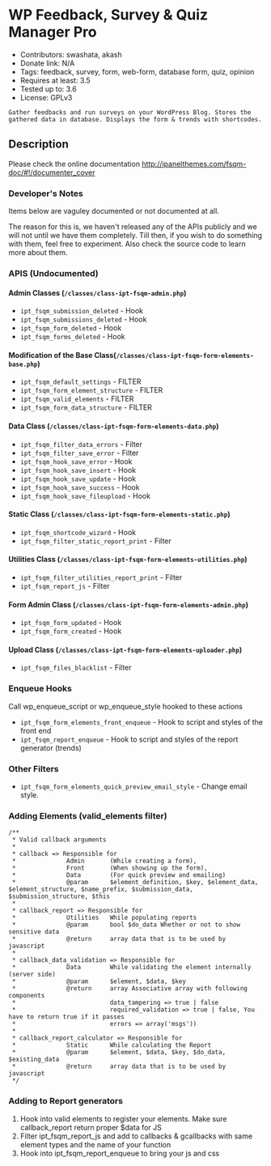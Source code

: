 # WP Feedback, Survey & Quiz Manager Pro
* Contributors: swashata, akash
* Donate link: N/A
* Tags: feedback, survey, form, web-form, database form, quiz, opinion
* Requires at least: 3.5
* Tested up to: 3.6
* License: GPLv3


`Gather feedbacks and run surveys on your WordPress Blog. Stores the gathered data in database. Displays the form & trends with shortcodes.`

## Description

Please check the online documentation http://ipanelthemes.com/fsqm-doc/#!/documenter_cover

### Developer's Notes
Items below are vaguley documented or not documented at all.

The reason for this is, we haven't released any of the APIs publicly and we will not until we have them completely. Till then, if you wish to do something with them, feel free to experiment. Also check the source code to learn more about them.

### APIS (Undocumented)
#### Admin Classes (`/classes/class-ipt-fsqm-admin.php`)
* `ipt_fsqm_submission_deleted` - Hook
* `ipt_fsqm_submissions_deleted` - Hook
* `ipt_fsqm_form_deleted` - Hook
* `ipt_fsqm_forms_deleted` - Hook

#### Modification of the Base Class(`/classes/class-ipt-fsqm-form-elements-base.php`)
* `ipt_fsqm_default_settings` - FILTER
* `ipt_fsqm_form_element_structure` - FILTER
* `ipt_fsqm_valid_elements` - FILTER
* `ipt_fsqm_form_data_structure` - FILTER

#### Data Class (`/classes/class-ipt-fsqm-form-elements-data.php`)
* `ipt_fsqm_filter_data_errors` - Filter
* `ipt_fsqm_filter_save_error` - Filter
* `ipt_fsqm_hook_save_error` - Hook
* `ipt_fsqm_hook_save_insert` - Hook
* `ipt_fsqm_hook_save_update` - Hook
* `ipt_fsqm_hook_save_success` - Hook
* `ipt_fsqm_hook_save_fileupload` - Hook

#### Static Class (`/classes/class-ipt-fsqm-form-elements-static.php`)
* `ipt_fsqm_shortcode_wizard` - Hook
* `ipt_fsqm_filter_static_report_print` - Filter

#### Utilities Class (`/classes/class-ipt-fsqm-form-elements-utilities.php`)
* `ipt_fsqm_filter_utilities_report_print` - Filter
* `ipt_fsqm_report_js` - Filter

#### Form Admin Class (`/classes/class-ipt-fsqm-form-elements-admin.php`)
* `ipt_fsqm_form_updated` - Hook
* `ipt_fsqm_form_created` - Hook

#### Upload Class (`/classes/class-ipt-fsqm-form-elements-uploader.php`)
* `ipt_fsqm_files_blacklist` - Filter

### Enqueue Hooks
Call wp_enqueue_script or wp_enqueue_style hooked to these actions
* `ipt_fsqm_form_elements_front_enqueue` - Hook to script and styles of the front end
* `ipt_fsqm_report_enqueue` - Hook to script and styles of the report generator (trends)

### Other Filters
* `ipt_fsqm_form_elements_quick_preview_email_style` - Change email style.

### Adding Elements (valid_elements filter)
```
/**
 * Valid callback arguments
 *
 * callback => Responsible for
 * 				Admin 		(While creating a form),
 * 				Front 		(When showing up the form),
 * 				Data 		(For quick preview and emailing)
 *     			@param 		$element_definition, $key, $element_data, $element_structure, $name_prefix, $submission_data, $submission_structure, $this
 *
 * callback_report => Responsible for
 * 				Utilities	While populating reports
 * 				@param 		bool $do_data Whether or not to show sensitive data
 * 				@return  	array data that is to be used by javascript
 *
 * callback_data_validation => Responsible for
 * 				Data 		While validating the element internally (server side)
 * 				@param  	$element, $data, $key
 * 				@return 	array Associative array with following components
 * 				            data_tampering => true | false
 * 				            required_validation => true | false, You have to return true if it passes
 * 				            errors => array('msgs'))
 *
 * callback_report_calculator => Responsible for
 * 				Static 		While calculating the Report
 * 				@param 		$element, $data, $key, $do_data, $existing_data
 * 				@return  	array data that is to be used by javascript
 */
```
### Adding to Report generators

1. Hook into valid elements to register your elements. Make sure callback_report return proper $data for JS
2. Filter ipt_fsqm_report_js and add to callbacks & gcallbacks with same element types and the name of your function
3. Hook into ipt_fsqm_report_enqueue to bring your js and css
